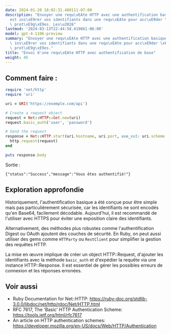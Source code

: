 ```yaml
---
date: 2024-01-20 18:02:31.480111-07:00
description: "Envoyer une requ\xEAte HTTP avec une authentification basique c\u2019\
  est ins\xE9rer vos identifiants dans une requ\xEAte pour acc\xE9der \xE0 des ressources\
  \ prot\xE9g\xE9es. Les\u2026"
lastmod: '2024-03-13T22:44:58.419661-06:00'
model: gpt-4-1106-preview
summary: "Envoyer une requ\xEAte HTTP avec une authentification basique c\u2019est\
  \ ins\xE9rer vos identifiants dans une requ\xEAte pour acc\xE9der \xE0 des ressources\
  \ prot\xE9g\xE9es."
title: "Envoi d'une requ\xEAte HTTP avec authentification de base"
weight: 45
---
```


## Comment faire :
```Ruby
require 'net/http'
require 'uri'

uri = URI('https://exemple.com/api')

# Create a request object
request = Net::HTTP::Get.new(uri)
request.basic_auth('user', 'password')

# Send the request
response = Net::HTTP.start(uri.hostname, uri.port, use_ssl: uri.scheme == 'https') do |http|
  http.request(request)
end

puts response.body
```
Sortie :
```
{"status":"Success","message":"Vous êtes authentifié!"}
```

## Exploration approfondie
Historiquement, l'authentification basique a été conçue pour être simple mais pas particulièrement sécurisée, car les identifiants ne sont encodés qu'en Base64, facilement décodable. Aujourd'hui, il est recommandé de l'utiliser avec HTTPS pour éviter une exposition claire des identifiants. 

Alternativement, des méthodes plus robustes comme l'authentification Digest ou OAuth ajoutent des couches de sécurité. En Ruby, on peut aussi utiliser des gems comme `HTTParty` ou `RestClient` pour simplifier la gestion des requêtes HTTP.

La mise en œuvre implique de créer un object HTTP::Request, d'ajouter les identifiants avec la méthode `basic_auth` et d'expédier la requête via une instance HTTP::Response. Il est essentiel de gérer les possibles erreurs de connexion et les réponses erronées.

## Voir aussi
- Ruby Documentation for Net::HTTP: https://ruby-doc.org/stdlib-3.0.0/libdoc/net/http/rdoc/Net/HTTP.html
- RFC 7617, The 'Basic' HTTP Authentication Scheme: https://tools.ietf.org/html/rfc7617
- An article on HTTP authentication schemes: https://developer.mozilla.org/en-US/docs/Web/HTTP/Authentication
